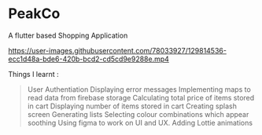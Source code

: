 # PeakCo
A flutter based Shopping Application


https://user-images.githubusercontent.com/78033927/129814536-ecc1d48a-bde6-420b-bcd2-cd5cd9e9288e.mp4


Things I learnt :

> User Authentiation
> Displaying error messages 
> Implementing maps to read data from firebase storage
> Calculating total price of items stored in cart
> Displaying number of items stored in cart
> Creating splash screen
> Generating lists
> Selecting colour combinations which appear soothing
> Using figma to work on UI and UX.
> Adding Lottie animations
